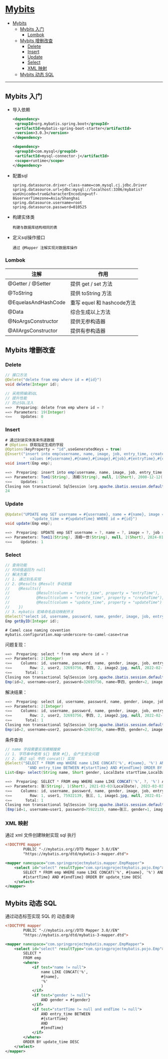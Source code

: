 # [Mybits][Mybits]

- [Mybits](#mybits)
  - [Mybits 入门](#mybits-入门)
    - [Lombok](#lombok)
  - [Mybits 增删改查](#mybits-增删改查)
    - [Delete](#delete)
    - [Insert](#insert)
    - [Update](#update)
    - [Select](#select)
    - [XML 映射](#xml-映射)
  - [Mybits 动态 SQL](#mybits-动态-sql)

---

## Mybits 入门

- 导入依赖

  ```xml
  <dependency>
   <groupId>org.mybatis.spring.boot</groupId>
   <artifactId>mybatis-spring-boot-starter</artifactId>
   <version>3.0.3</version>
  </dependency>

  <dependency>
   <groupId>com.mysql</groupId>
   <artifactId>mysql-connector-j</artifactId>
   <scope>runtime</scope>
  </dependency>
  ```

- 配置sql

  ```properties
  spring.datasource.driver-class-name=com.mysql.cj.jdbc.Driver
  spring.datasource.url=jdbc:mysql://localhost:3306/mybatis?useUnicode=true&characterEncoding=utf-8&serverTimezone=Asia/Shanghai
  spring.datasource.username=root
  spring.datasource.password=010525
  ```

- 构建实体类

  ```text
  构建与数据库结构相同的表
  ```

- 定义sql操作接口

  ```text
  通过 @Mapper 注解实现对数据库操作
  ```

### Lombok

| 注解                | 作用                       |
|---------------------|----------------------------|
| @Getter / @Setter   | 提供 get / set 方法        |
| @ToString           | 提供 toString 方法         |
| @EquelasAndHashCode | 重写 equel 和 hashcode方法 |
| @Data               | 综合生成以上方法           |
| @NoArgsConstructor  | 提供无参构造器             |
| @AllArgsConstructor | 提供有参构造器             |

## Mybits 增删改查

### Delete

```java
// 接口方法
@Delete("delete from emp where id = #{id}")
void delete(Integer id);
```

```java
// 采用预编译SQL
// 提升性能
// 防止SQL注入
==>  Preparing: delete from emp where id = ?
==> Parameters: 19(Integer)
<==    Updates: 0
```

### Insert

```java
# 通过封装实体类来传递数据
# @Options 获取指定生成的字段
@Options(keyProperty = "id",useGeneratedKeys = true)
@Insert("insert into emp(username, name, image, job, entry_time, create_time, update_time)" +
        "  values (#{username},#{name},#{image},#{job},#{entryTime},#{createTime},#{updateTime});")
void insert(Emp emp);
```

```java
==>  Preparing: insert into emp(username, name, image, job, entry_time, create_time, update_time) values (?,?,?,?,?,?,?);
==> Parameters: Tom1(String), 汤姆(String), null, 1(Short), 2000-12-12(LocalDate), 2024-01-29T13:32:30.417900700(LocalDateTime), 2024-01-29T13:32:30.417900700(LocalDateTime)
<==    Updates: 1
Closing non transactional SqlSession [org.apache.ibatis.session.defaults.DefaultSqlSession@66e827a8]
24
```

### Update

```java
@Update("UPDATE emp SET username = #{username}, name = #{name}, image = #{image}, job = #{job}, " +
            "update_time = #{updateTime} WHERE id = #{id}")
void update(Emp emp);
```

```java
==>  Preparing: UPDATE emp SET username = ?, name = ?, image = ?, job = ?, update_time = ? WHERE id = ?
==> Parameters: Tom11(String), 汤姆一世(String), null, 2(Short), 2024-01-29T14:39:59.776108600(LocalDateTime), 18(Integer)
<==    Updates: 1
```

### Select

```java
// 查询功能
// 时间值返回为 null
// 解决方案：
// 1. 通过别名实现
// 2. @Results @Result 手动封装
//    @Results({
//            @Result(column = "entry_time", property = "entryTime"),
//            @Result(column = "create_time", property = "createTime"),
//            @Result(column = "update_time", property = "updateTime")
//    })
// 3. mybatis 驼峰命名自动映射开关
@Select("select id, username, password, name, gender, image, job, entry_time, create_time, update_time" + " from emp where id = #{id}")
Emp getByID(Integer id);
```

```properties
# Camel case naming covention
mybatis.configuration.map-underscore-to-camel-case=true
```

问题复现：

```java
==>  Preparing: select * from emp where id = ?
==> Parameters: 2(Integer)
<==    Columns: id, username, password, name, gender, image, job, entry_time, create_time, update_time
<==        Row: 2, user2, 32693756, 李四, 2, image2.jpg, null, 2022-02-02, 2024-01-28 17:54:03, 2024-01-28 18:09:35
<==      Total: 1
Closing non transactional SqlSession [org.apache.ibatis.session.defaults.DefaultSqlSession@6d293993]
Emp(id=2, username=user2, password=32693756, name=李四, gender=2, image=image2.jpg, job=null, entryTime=null, createTime=null, updateTime=null)
```

解决结果：

```java
==>  Preparing: select id, username, password, name, gender, image, job, entry_time, create_time, update_time from emp where id = ?
==> Parameters: 2(Integer)
<==    Columns: id, username, password, name, gender, image, job, entry_time, create_time, update_time
<==        Row: 2, user2, 32693756, 李四, 2, image2.jpg, null, 2022-02-02, 2024-01-28 17:54:03, 2024-01-28 18:09:35
<==      Total: 1
Closing non transactional SqlSession [org.apache.ibatis.session.defaults.DefaultSqlSession@38a4e2b0]
Emp(id=2, username=user2, password=32693756, name=李四, gender=2, image=image2.jpg, job=null, entryTime=2022-02-02, createTime=2024-01-28T17:54:03, updateTime=2024-01-28T18:09:35)
```

条件查询

```java
// name 字段需要实现模糊搜索
// 1. 字符串中使用 ${} 替换 #{}, 会产生安全问题
// 2. 通过 sql 中的 concat() 实现
@Select("SELECT * FROM emp WHERE name LIKE CONCAT('%', #{name}, '%') AND gender = #{gender} " +
          "AND entry_time BETWEEN #{startTime} AND #{endTime} ORDER BY update_time DESC")
List<Emp> select(String name, Short gender, LocalDate startTime,LocalDate endTime);
```

```java
==>  Preparing: SELECT * FROM emp WHERE name LIKE CONCAT('%', ?, '%') AND gender = ? AND entry_time BETWEEN ? AND ? ORDER BY update_time DESC
==> Parameters: 张(String), 1(Short), 2021-03-03(LocalDate), 2023-03-03(LocalDate)
<==    Columns: id, username, password, name, gender, image, job, entry_time, create_time, update_time
<==        Row: 1, user1, 75922139, 张三, 1, image1.jpg, null, 2022-01-01, 2024-01-28 17:54:03, 2024-01-28 18:09:35
<==      Total: 1
Closing non transactional SqlSession [org.apache.ibatis.session.defaults.DefaultSqlSession@42297bdf]
[Emp(id=1, username=user1, password=75922139, name=张三, gender=1, image=image1.jpg, job=null, entryTime=2022-01-01, createTime=2024-01-28T17:54:03, updateTime=2024-01-28T18:09:35)]
```

### XML 映射

通过 xml 文件创建映射实现 sql 执行

```xml
<!DOCTYPE mapper
        PUBLIC "-//mybatis.org//DTD Mapper 3.0//EN"
        "https://mybatis.org/dtd/mybatis-3-mapper.dtd">

<mapper namespace="com.springprojectmybatis.mapper.EmpMapper">
    <select id="select" resultType="com.springprojectmybatis.pojo.Emp">
        SELECT * FROM emp WHERE name LIKE CONCAT('%', #{name}, '%') AND gender = #{gender} AND entry_time BETWEEN
        #{startTime} AND #{endTime} ORDER BY update_time DESC
    </select>
</mapper>
```

## Mybits 动态 SQL

通过动态标签实现 SQL 的 动态查询 

```xml
<!DOCTYPE mapper
        PUBLIC "-//mybatis.org//DTD Mapper 3.0//EN"
        "https://mybatis.org/dtd/mybatis-3-mapper.dtd">

<mapper namespace="com.springprojectmybatis.mapper.EmpMapper">
    <select id="select" resultType="com.springprojectmybatis.pojo.Emp">
        SELECT *
        FROM emp
        <where>
            <if test="name != null">
                name LIKE CONCAT('%',
                #{name},
                '%'
                )
            </if>
            <if test="gender != null">
                AND gender = #{gender}
            </if>
            <if test="startTime != null and endTime != null">
                AND entry_time BETWEEN
                #{startTime}
                AND
                #{endTime}
            </if>
        </where>
        ORDER BY update_time DESC
    </select>
</mapper>

```

[Mybits]:https://mybatis.org/mybatis-3/

